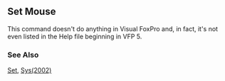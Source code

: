 ## Set Mouse

This command doesn't do anything in Visual FoxPro and, in fact, it's not even listed in the Help file beginning in VFP 5.

### See Also

[Set](s4g126.md), [Sys(2002)](s4g149.md)